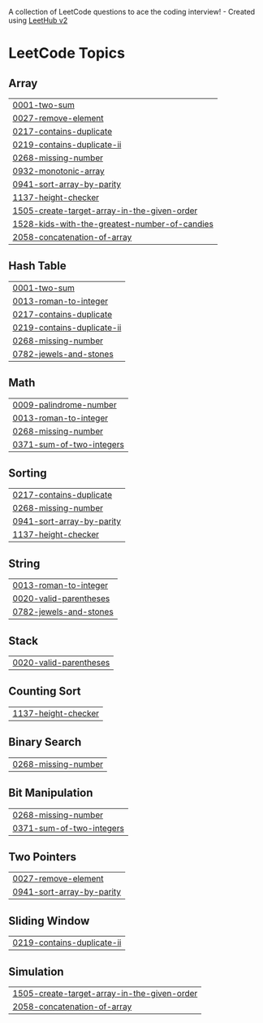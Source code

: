 A collection of LeetCode questions to ace the coding interview! - Created using [LeetHub v2](https://github.com/arunbhardwaj/LeetHub-2.0)
<!---LeetCode Topics Start-->
# LeetCode Topics
## Array
|  |
| ------- |
| [0001-two-sum](https://github.com/8JBL8/LeetCode/tree/master/0001-two-sum) |
| [0027-remove-element](https://github.com/8JBL8/LeetCode/tree/master/0027-remove-element) |
| [0217-contains-duplicate](https://github.com/8JBL8/LeetCode/tree/master/0217-contains-duplicate) |
| [0219-contains-duplicate-ii](https://github.com/8JBL8/LeetCode/tree/master/0219-contains-duplicate-ii) |
| [0268-missing-number](https://github.com/8JBL8/LeetCode/tree/master/0268-missing-number) |
| [0932-monotonic-array](https://github.com/8JBL8/LeetCode/tree/master/0932-monotonic-array) |
| [0941-sort-array-by-parity](https://github.com/8JBL8/LeetCode/tree/master/0941-sort-array-by-parity) |
| [1137-height-checker](https://github.com/8JBL8/LeetCode/tree/master/1137-height-checker) |
| [1505-create-target-array-in-the-given-order](https://github.com/8JBL8/LeetCode/tree/master/1505-create-target-array-in-the-given-order) |
| [1528-kids-with-the-greatest-number-of-candies](https://github.com/8JBL8/LeetCode/tree/master/1528-kids-with-the-greatest-number-of-candies) |
| [2058-concatenation-of-array](https://github.com/8JBL8/LeetCode/tree/master/2058-concatenation-of-array) |
## Hash Table
|  |
| ------- |
| [0001-two-sum](https://github.com/8JBL8/LeetCode/tree/master/0001-two-sum) |
| [0013-roman-to-integer](https://github.com/8JBL8/LeetCode/tree/master/0013-roman-to-integer) |
| [0217-contains-duplicate](https://github.com/8JBL8/LeetCode/tree/master/0217-contains-duplicate) |
| [0219-contains-duplicate-ii](https://github.com/8JBL8/LeetCode/tree/master/0219-contains-duplicate-ii) |
| [0268-missing-number](https://github.com/8JBL8/LeetCode/tree/master/0268-missing-number) |
| [0782-jewels-and-stones](https://github.com/8JBL8/LeetCode/tree/master/0782-jewels-and-stones) |
## Math
|  |
| ------- |
| [0009-palindrome-number](https://github.com/8JBL8/LeetCode/tree/master/0009-palindrome-number) |
| [0013-roman-to-integer](https://github.com/8JBL8/LeetCode/tree/master/0013-roman-to-integer) |
| [0268-missing-number](https://github.com/8JBL8/LeetCode/tree/master/0268-missing-number) |
| [0371-sum-of-two-integers](https://github.com/8JBL8/LeetCode/tree/master/0371-sum-of-two-integers) |
## Sorting
|  |
| ------- |
| [0217-contains-duplicate](https://github.com/8JBL8/LeetCode/tree/master/0217-contains-duplicate) |
| [0268-missing-number](https://github.com/8JBL8/LeetCode/tree/master/0268-missing-number) |
| [0941-sort-array-by-parity](https://github.com/8JBL8/LeetCode/tree/master/0941-sort-array-by-parity) |
| [1137-height-checker](https://github.com/8JBL8/LeetCode/tree/master/1137-height-checker) |
## String
|  |
| ------- |
| [0013-roman-to-integer](https://github.com/8JBL8/LeetCode/tree/master/0013-roman-to-integer) |
| [0020-valid-parentheses](https://github.com/8JBL8/LeetCode/tree/master/0020-valid-parentheses) |
| [0782-jewels-and-stones](https://github.com/8JBL8/LeetCode/tree/master/0782-jewels-and-stones) |
## Stack
|  |
| ------- |
| [0020-valid-parentheses](https://github.com/8JBL8/LeetCode/tree/master/0020-valid-parentheses) |
## Counting Sort
|  |
| ------- |
| [1137-height-checker](https://github.com/8JBL8/LeetCode/tree/master/1137-height-checker) |
## Binary Search
|  |
| ------- |
| [0268-missing-number](https://github.com/8JBL8/LeetCode/tree/master/0268-missing-number) |
## Bit Manipulation
|  |
| ------- |
| [0268-missing-number](https://github.com/8JBL8/LeetCode/tree/master/0268-missing-number) |
| [0371-sum-of-two-integers](https://github.com/8JBL8/LeetCode/tree/master/0371-sum-of-two-integers) |
## Two Pointers
|  |
| ------- |
| [0027-remove-element](https://github.com/8JBL8/LeetCode/tree/master/0027-remove-element) |
| [0941-sort-array-by-parity](https://github.com/8JBL8/LeetCode/tree/master/0941-sort-array-by-parity) |
## Sliding Window
|  |
| ------- |
| [0219-contains-duplicate-ii](https://github.com/8JBL8/LeetCode/tree/master/0219-contains-duplicate-ii) |
## Simulation
|  |
| ------- |
| [1505-create-target-array-in-the-given-order](https://github.com/8JBL8/LeetCode/tree/master/1505-create-target-array-in-the-given-order) |
| [2058-concatenation-of-array](https://github.com/8JBL8/LeetCode/tree/master/2058-concatenation-of-array) |
<!---LeetCode Topics End-->